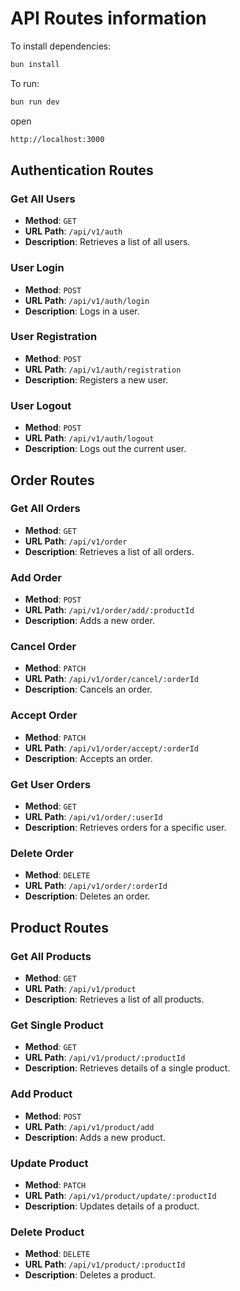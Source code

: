 # API Routes information

To install dependencies:

```sh
bun install
```

To run:

```sh
bun run dev
```

open

```sh
http://localhost:3000
```

## Authentication Routes

### Get All Users

-   **Method**: `GET`
-   **URL Path**: `/api/v1/auth`
-   **Description**: Retrieves a list of all users.

### User Login

-   **Method**: `POST`
-   **URL Path**: `/api/v1/auth/login`
-   **Description**: Logs in a user.

### User Registration

-   **Method**: `POST`
-   **URL Path**: `/api/v1/auth/registration`
-   **Description**: Registers a new user.

### User Logout

-   **Method**: `POST`
-   **URL Path**: `/api/v1/auth/logout`
-   **Description**: Logs out the current user.

## Order Routes

### Get All Orders

-   **Method**: `GET`
-   **URL Path**: `/api/v1/order`
-   **Description**: Retrieves a list of all orders.

### Add Order

-   **Method**: `POST`
-   **URL Path**: `/api/v1/order/add/:productId`
-   **Description**: Adds a new order.

### Cancel Order

-   **Method**: `PATCH`
-   **URL Path**: `/api/v1/order/cancel/:orderId`
-   **Description**: Cancels an order.

### Accept Order

-   **Method**: `PATCH`
-   **URL Path**: `/api/v1/order/accept/:orderId`
-   **Description**: Accepts an order.

### Get User Orders

-   **Method**: `GET`
-   **URL Path**: `/api/v1/order/:userId`
-   **Description**: Retrieves orders for a specific user.

### Delete Order

-   **Method**: `DELETE`
-   **URL Path**: `/api/v1/order/:orderId`
-   **Description**: Deletes an order.

## Product Routes

### Get All Products

-   **Method**: `GET`
-   **URL Path**: `/api/v1/product`
-   **Description**: Retrieves a list of all products.

### Get Single Product

-   **Method**: `GET`
-   **URL Path**: `/api/v1/product/:productId`
-   **Description**: Retrieves details of a single product.

### Add Product

-   **Method**: `POST`
-   **URL Path**: `/api/v1/product/add`
-   **Description**: Adds a new product.

### Update Product

-   **Method**: `PATCH`
-   **URL Path**: `/api/v1/product/update/:productId`
-   **Description**: Updates details of a product.

### Delete Product

-   **Method**: `DELETE`
-   **URL Path**: `/api/v1/product/:productId`
-   **Description**: Deletes a product.
